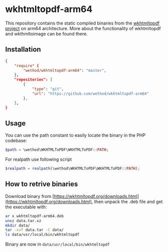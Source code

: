 wkhtmltopdf-arm64
================

This repository contains the static compiled binaries from the [wkhtmltopdf project](http://wkhtmltopdf.org/) on arm64 architecture.
More about the functionality of wkhtmltopdf and wkthmltoimage can be found there.

## Installation

``` json
{
    "require" {
        "wethod/wkhtmltopdf-arm64": "master",
    },
    "repositories": [
        {
            "type": "git",
            "url": "https://github.com/wethod/wkhtmltopdf-arm64"
        },
    ],
}
```

## Usage

You can use the path constant to easily locate the binary in the PHP codebase: 

``` php
$path = \wethod\WKHTMLToPDF\WKHTMLToPDF::PATH;
```

For realpath use following script

``` php
$realpath = realpath(\wethod\WKHTMLToPDF\WKHTMLToPDF::PATH);
```

## How to retrive binaries

Download binary from [https://wkhtmltopdf.org/downloads.html](https://wkhtmltopdf.org/downloads.html), then unpack the .deb file and get the executable with:

``` bash
ar x wkhtmltopdf-arm64.deb
unxz data.tar.xz
mkdir data/
tar -xvf data.tar -C data/
ls data/usr/local/bin/wkhtmltopdf
```

Binary are now in `data/usr/local/bin/wkhtmltopdf`
